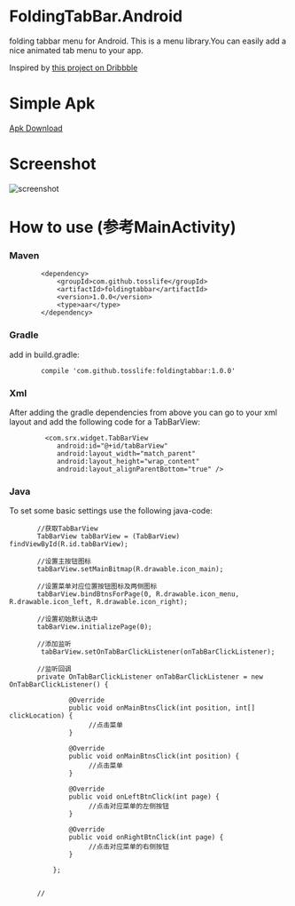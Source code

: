 # FoldingTabBar.Android

folding tabbar menu for Android. This is a menu library.You can easily add a nice animated tab menu to your app.

Inspired by [this project on Dribbble](https://dribbble.com/shots/2003376-Tab-Bar-Animation)

# Simple Apk 

[Apk Download](https://github.com/tosslife/FoldingTabBar.Android/releases/download/1.0.0/app-simple.apk)

# Screenshot

![screenshot](https://github.com/tosslife/FoldingTabBar.Android/blob/master/simple.gif)

# How to use (参考MainActivity)

### Maven
````
        <dependency>
            <groupId>com.github.tosslife</groupId>
            <artifactId>foldingtabbar</artifactId>
            <version>1.0.0</version>
            <type>aar</type>
        </dependency>
````
### Gradle

add in build.gradle:

````
        compile 'com.github.tosslife:foldingtabbar:1.0.0'

````
### Xml

After adding the gradle dependencies from above you can go to your xml layout and add the following code for a TabBarView:

````
         <com.srx.widget.TabBarView
            android:id="@+id/tabBarView"
            android:layout_width="match_parent"
            android:layout_height="wrap_content"
            android:layout_alignParentBottom="true" />
````

### Java

To set some basic settings use the following java-code:

````
       //获取TabBarView
       TabBarView tabBarView = (TabBarView) findViewById(R.id.tabBarView);

       //设置主按钮图标
       tabBarView.setMainBitmap(R.drawable.icon_main);

       //设置菜单对应位置按钮图标及两侧图标
       tabBarView.bindBtnsForPage(0, R.drawable.icon_menu, R.drawable.icon_left, R.drawable.icon_right);

       //设置初始默认选中
       tabBarView.initializePage(0);

       //添加监听
        tabBarView.setOnTabBarClickListener(onTabBarClickListener);

       //监听回调
       private OnTabBarClickListener onTabBarClickListener = new OnTabBarClickListener() {

               @Override
               public void onMainBtnsClick(int position, int[] clickLocation) {
                    //点击菜单
               }

               @Override
               public void onMainBtnsClick(int position) {
                    //点击菜单
               }

               @Override
               public void onLeftBtnClick(int page) {
                    //点击对应菜单的左侧按钮
               }

               @Override
               public void onRightBtnClick(int page) {
                    //点击对应菜单的右侧按钮
               }

           };


       //
````



